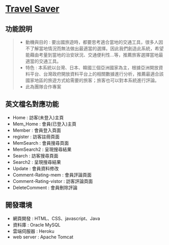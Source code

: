 # [Travel Saver](https://travelsaver.herokuapp.com/Home.html)
## 功能說明
> * 動機與目的 : 要出國旅遊時，都要思考適合當地的交通工具，很多人因不了解當地情況而無法做出最適當的選擇。因此我們創造此系統，希望能藉由考量到當地的治安狀況、交通便利性…等，推薦旅客選擇當地最適當的交通工具。
> * 特色 : 本系統以台灣、日本、韓國三個亞洲國家為主，根據亞洲開放資料平台、台灣政府開放資料平台上的相關數據進行分析，推薦最適合該國家地區的旅遊方式給需要的旅客；旅客也可以對本系統進行評論。
> * 此為團隊合作專案

## 英文檔名對應功能
* Home : 訪客(未登入)主頁
* Mem_Home : 會員(已登入)主頁
* Member : 會員登入頁面
* register : 訪客註冊頁面
* MemSearch : 會員搜尋頁面
* MemSearch2 : 呈現搜尋結果
* Search : 訪客搜尋頁面
* Search2 : 呈現搜尋結果
* Update : 會員資料修改
* Comment-Rating-mem : 會員評論頁面
* Comment-Rating-vistor : 訪客評論頁面
* DeleteComment : 會員刪除評論

## 開發環境
* 網頁開發 :  HTML、CSS、javascript、Java
* 資料庫 : Oracle MySQL
* 雲端伺服器 : Heroku
* web server : Apache Tomcat



